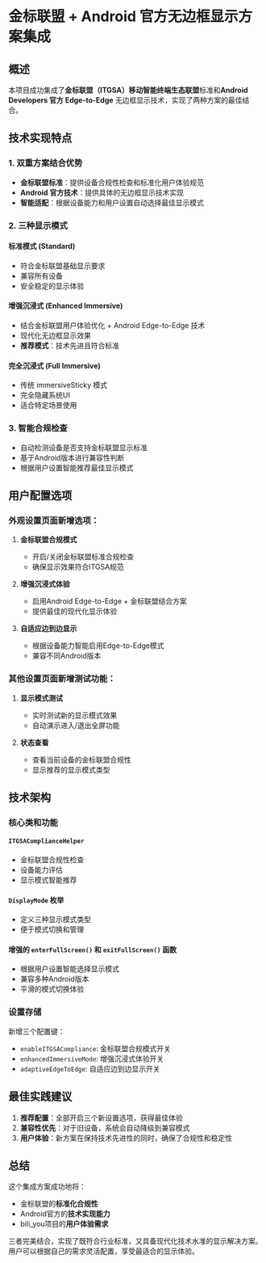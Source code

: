 # 金标联盟 + Android 官方无边框显示方案集成

## 概述

本项目成功集成了**金标联盟（ITGSA）移动智能终端生态联盟**标准和**Android Developers 官方 Edge-to-Edge** 无边框显示技术，实现了两种方案的最佳结合。

## 技术实现特点

### 1. 双重方案结合优势

- **金标联盟标准**：提供设备合规性检查和标准化用户体验规范
- **Android 官方技术**：提供具体的无边框显示技术实现
- **智能适配**：根据设备能力和用户设置自动选择最佳显示模式

### 2. 三种显示模式

#### 标准模式 (Standard)
- 符合金标联盟基础显示要求
- 兼容所有设备
- 安全稳定的显示体验

#### 增强沉浸式 (Enhanced Immersive) 
- 结合金标联盟用户体验优化 + Android Edge-to-Edge 技术
- 现代化无边框显示效果
- **推荐模式**：技术先进且符合标准

#### 完全沉浸式 (Full Immersive)
- 传统 immersiveSticky 模式
- 完全隐藏系统UI
- 适合特定场景使用

### 3. 智能合规检查

- 自动检测设备是否支持金标联盟显示标准
- 基于Android版本进行兼容性判断
- 根据用户设置智能推荐最佳显示模式

## 用户配置选项

### 外观设置页面新增选项：

1. **金标联盟合规模式**
   - 开启/关闭金标联盟标准合规检查
   - 确保显示效果符合ITGSA规范

2. **增强沉浸式体验**
   - 启用Android Edge-to-Edge + 金标联盟结合方案
   - 提供最佳的现代化显示体验

3. **自适应边到边显示**
   - 根据设备能力智能启用Edge-to-Edge模式
   - 兼容不同Android版本

### 其他设置页面新增测试功能：

1. **显示模式测试**
   - 实时测试新的显示模式效果
   - 自动演示进入/退出全屏功能

2. **状态查看**
   - 查看当前设备的金标联盟合规性
   - 显示推荐的显示模式类型

## 技术架构

### 核心类和功能

#### `ITGSAComplianceHelper`
- 金标联盟合规性检查
- 设备能力评估
- 显示模式智能推荐

#### `DisplayMode` 枚举
- 定义三种显示模式类型
- 便于模式切换和管理

#### 增强的 `enterFullScreen()` 和 `exitFullScreen()` 函数
- 根据用户设置智能选择显示模式
- 兼容多种Android版本
- 平滑的模式切换体验

### 设置存储

新增三个配置键：
- `enableITGSACompliance`: 金标联盟合规模式开关
- `enhancedImmersiveMode`: 增强沉浸式体验开关  
- `adaptiveEdgeToEdge`: 自适应边到边显示开关

## 最佳实践建议

1. **推荐配置**：全部开启三个新设置选项，获得最佳体验
2. **兼容性优先**：对于旧设备，系统会自动降级到兼容模式
3. **用户体验**：新方案在保持技术先进性的同时，确保了合规性和稳定性

## 总结

这个集成方案成功地将：
- 金标联盟的**标准化合规性**
- Android官方的**技术实现能力**  
- bili_you项目的**用户体验需求**

三者完美结合，实现了既符合行业标准，又具备现代化技术水准的显示解决方案。用户可以根据自己的需求灵活配置，享受最适合的显示体验。